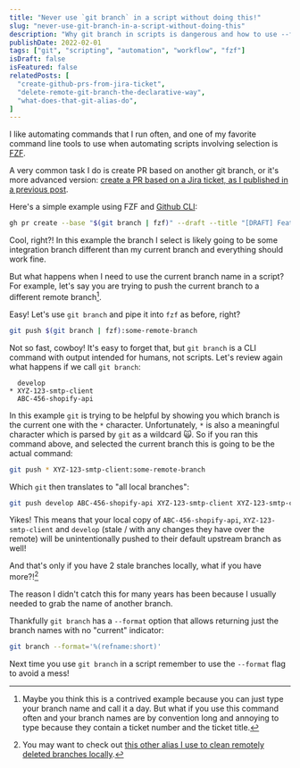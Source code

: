 ```yaml
---
title: "Never use `git branch` in a script without doing this!"
slug: "never-use-git-branch-in-a-script-without-doing-this"
description: "Why git branch in scripts is dangerous and how to use --format option to avoid unintended consequences."
publishDate: 2022-02-01
tags: ["git", "scripting", "automation", "workflow", "fzf"]
isDraft: false
isFeatured: false
relatedPosts: [
  "create-github-prs-from-jira-ticket",
  "delete-remote-git-branch-the-declarative-way",
  "what-does-that-git-alias-do",
]
---
```


I like automating commands that I run often, and one of my favorite command line
tools to use when automating scripts involving selection is
[FZF](https://github.com/junegunn/fzf).

A very common task I do is create PR
based on another git branch, or it's more advanced version: [create a PR based on a Jira
ticket, as I published in a previous post](https://doriankarter.com/create-github-prs-from-jira-ticket/).

Here's a simple example using FZF and [Github CLI](https://cli.github.com/):

```bash
gh pr create --base "$(git branch | fzf)" --draft --title "[DRAFT] Feature XYZ"
```

Cool, right?! In this example the branch I select is likely going to be some
integration branch different than my current branch and everything should work
fine.

But what happens when I need to use the current branch name in a script?
For example, let's say you are trying to push the current branch to a different remote branch[^1].

Easy! Let's use `git branch` and pipe it into `fzf` as before, right?

```bash
git push $(git branch | fzf):some-remote-branch
```

Not so fast, cowboy! It's easy to forget that, but `git branch` is a CLI command
with output intended for humans, not scripts. Let's review again what happens if
we call `git branch`:

```
  develop
* XYZ-123-smtp-client
  ABC-456-shopify-api
```

In this example `git` is trying to be helpful by showing you which branch is the
current one with the `*` character. Unfortunately, `*` is also a meaningful
character which is parsed by `git` as a wildcard 🙀. So if you ran this command
above, and selected the current branch this is going to be the actual command:

```bash
git push * XYZ-123-smtp-client:some-remote-branch
```

Which `git` then translates to "all local branches":

```bash
git push develop ABC-456-shopify-api XYZ-123-smtp-client XYZ-123-smtp-client:some-remote-branch
```

Yikes! This means that your local copy of `ABC-456-shopify-api`,
`XYZ-123-smtp-client` and `develop` (stale / with any changes they have over the
remote) will be unintentionally pushed to their default upstream branch as well!

And that's only if you have 2 stale branches locally, what if you have
more?![^2]

The reason I didn't catch this for many years has been because I usually needed
to grab the name of another branch.

Thankfully `git branch` has a `--format` option that allows returning just the
branch names with no "current" indicator:

```bash
git branch --format='%(refname:short)'
```

Next time you use `git branch` in a script remember to use the `--format` flag to
avoid a mess!

[^1]: Maybe you think this is a contrived example because you can just type your
    branch name and call it a day. But what if you use this command often and
    your branch names are by convention long and annoying to type because they
    contain a ticket number and the ticket title.

[^2]: You may want to check out [this other alias I use to clean remotely deleted
    branches locally](https://github.com/dkarter/dotfiles/blob/1862e076e0e3383aa5dad939c4b205f39a19175b/aliases#L94).

